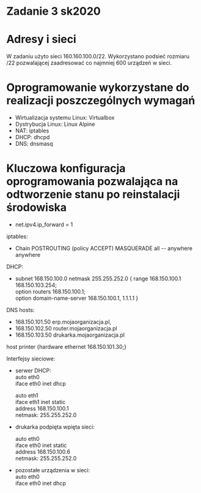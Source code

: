# Zadanie 3 sk2020

# Adresy i sieci

W zadaniu użyto sieci 160.160.100.0/22. Wykorzystano podsieć rozmiaru /22 pozwalającej zaadresować co najmniej 600 urządzeń w sieci. 

# Oprogramowanie wykorzystane do realizacji poszczególnych wymagań

- Wirtualizacja systemu Linux: Virtualbox 
- Dystrybucja Linux: Linux Alpine 
- NAT: iptables 
- DHCP: dhcpd
- DNS: dnsmasq

# Kluczowa konfiguracja oprogramowania pozwalająca na odtworzenie stanu po reinstalacji środowiska
- net.ipv4.ip_forward = 1

iptables: 
- Chain POSTROUTING (policy ACCEPT) MASQUERADE all -- anywhere anywhere

DHCP: 
-   subnet 168.150.100.0 netmask 255.255.252.0
	{
    range 168.150.100.1 168.150.103.254;  
    option routers 168.150.100.1;  
    option domain-name-server 168.150.100.1, 1.1.1.1
    }

DNS hosts: 

-  168.150.101.50 erp.mojaorganizacja.pl,
-  168.150.102.50 router.mojaorganizacja.pl
-  168.150.103.50 drukarka.mojaorganizacja.pl

host printer {hardware ethernet 168.150.101.30;}

Interfejsy sieciowe:

-   serwer DHCP:  
    auto eth0  
    iface eth0 inet dhcp  
    
    auto eth1  
    iface eth1 inet static  
    address 168.150.100.1  
    netmask: 255.255.252.0
    
-   drukarka podpięta wpięta sieci:
    
    auto eth0  
    iface eth0 inet static  
    address 168.150.100.6  
    netmask: 255.255.252.0  
    
-   pozostałe urządzenia w sieci:  
    auto eth0  
    iface eth0 inet dhcp
